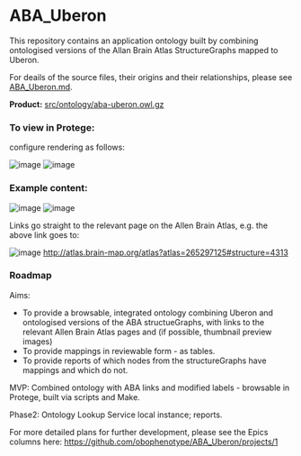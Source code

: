 # ABA_Uberon

This repository contains an application ontology built by combining ontologised versions of the Allan Brain Atlas StructureGraphs mapped to Uberon. 

For deails of the source files, their origins and their relationships, please see [ABA_Uberon.md](ABA_Uberon.md).

**Product:**  [src/ontology/aba-uberon.owl.gz](src/ontology/aba-uberon.owl.gz)

### To view in Protege:

configure rendering as follows: 

![image](https://user-images.githubusercontent.com/112839/75909496-1ddc8600-5e44-11ea-8ee4-4a3027dbb823.png)
![image](https://user-images.githubusercontent.com/112839/75909444-0a311f80-5e44-11ea-9078-a02d6eafbc75.png)


### Example content: 

![image](https://user-images.githubusercontent.com/112839/75909404-f5ed2280-5e43-11ea-94fa-464141f06f4f.png)
![image](https://user-images.githubusercontent.com/112839/75909570-41073580-5e44-11ea-9cc4-b494dc4790af.png)

Links go straight to the relevant page on the Allen Brain Atlas, e.g. the above link goes to:

![image](https://user-images.githubusercontent.com/112839/75910682-2e8dfb80-5e46-11ea-85a8-904a1377071f.png)
http://atlas.brain-map.org/atlas?atlas=265297125#structure=4313


### Roadmap

Aims: 

 - To provide a browsable, integrated ontology combining Uberon and ontologised versions of the ABA structueGraphs, with links to the relevant Allen Brain Atlas pages and (if possible, thumbnail preview images)
 - To provide mappings in reviewable form - as tables.
 - To provide reports of which nodes from the structureGraphs have mappings and which do not.
 
MVP: Combined ontology with ABA links and modified labels - browsable in Protege, built via scripts and Make.

Phase2: Ontology Lookup Service local instance; reports.

For more detailed plans for further development, please see the Epics columns here: https://github.com/obophenotype/ABA_Uberon/projects/1





